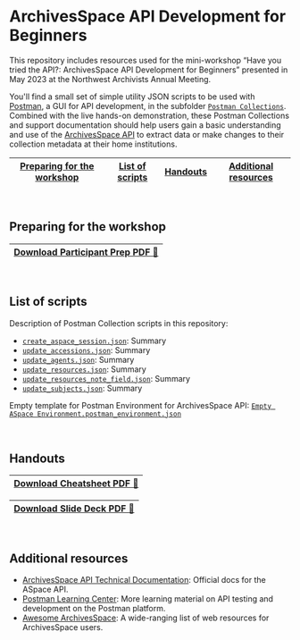 # ArchivesSpace API Development for Beginners
This repository includes resources used for the mini-workshop “Have you tried the API?: ArchivesSpace API Development for Beginners” presented in May 2023 at the Northwest Archivists Annual Meeting.  

You'll find a small set of simple utility JSON scripts to be used with [Postman](https://www.postman.com/), a GUI for API development, in the subfolder [`Postman Collections`](Postman%20Collections). Combined with the live hands-on demonstration, these Postman Collections and support documentation should help users gain a basic understanding and use of the [ArchivesSpace API](https://archivesspace.github.io/archivesspace/api/) to extract data or make changes to their collection metadata at their home institutions.


|[Preparing for the workshop](#preparing-for-the-workshop)|[List of scripts](#list-of-scripts)|[Handouts](#handouts)|[Additional resources](#additional-resources)
|---|---|---|---|
<br>

## Preparing for the workshop
|[Download Participant Prep PDF 📂](#)|
|---|

<br>

## List of scripts 
Description of Postman Collection scripts in this repository:
- [`create_aspace_session.json`](/Postman%20Collections/create_aspace_session.json): Summary
- [`update_accessions.json`](/Postman%20Collections/update_accessions.json): Summary
- [`update_agents.json`](/Postman%20Collections/update_agents.json): Summary
- [`update_resources.json`](/Postman%20Collections/update_resources.json): Summary
- [`update_resources_note_field.json`](/Postman%20Collections/update_resources_note_field.json): Summary
- [`update_subjects.json`](/Postman%20Collections/update_subjects.json): Summary

Empty template for Postman Environment for ArchivesSpace API: 
[`Empty ASpace Environment.postman_environment.json`](Empty%20ASpace%20Environment.postman_environment.json)

<br>

## Handouts 

|[Download Cheatsheet PDF 📂](#)|
|---|

|[Download Slide Deck PDF 📂](#)|
|---|

<br>

## Additional resources 
- [ArchivesSpace API Technical Documentation](https://archivesspace.github.io/archivesspace/api): Official docs for the ASpace API.
- [Postman Learning Center](https://learning.postman.com/): More learning material on API testing and development on the Postman platform.
- [Awesome ArchivesSpace](https://github.com/archivesspace/awesome-archivesspace): A wide-ranging list of web resources for ArchivesSpace users.

